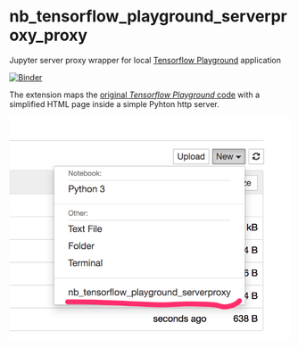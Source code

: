 # nb\_tensorflow\_playground\_serverproxy\_proxy
Jupyter server proxy wrapper for local [Tensorflow Playground](https://github.com/tensorflow/playground) application


[![Binder](https://mybinder.org/badge_logo.svg)](https://mybinder.org/v2/gh/innovationOUtside/nb_tensorflow_playground_serverproxy/master)

The extension maps the [original *Tensorflow Playground* code](https://github.com/tensorflow/playground) with a simplified HTML page inside a simple Pyhton http server.

![](.images/tf_playground_nbserverproxy.png)